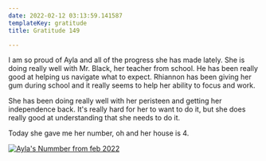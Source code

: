 ```yaml
---
date: 2022-02-12 03:13:59.141587
templateKey: gratitude
title: Gratitude 149

---
```


I am so proud of Ayla and all of the progress she has made lately.  She is
doing really well with Mr. Black, her teacher from school.  He has been really
good at helping us navigate what to expect.  Rhiannon has been giving her gum
during school and it really seems to help her ability to focus and work.

She has been doing really well with her peristeen and getting her independence
back.  It's really hard for her to want to do it, but she does really good at
understanding that she needs to do it.

Today she gave me her number, oh and her house is 4.

[![Ayla's Nummber from feb 2022](https://images.waylonwalker.com/aylas-number-feb-2022.webp)](https://images.waylonwalker.com/aylas-number-feb-2022-full.webp)
